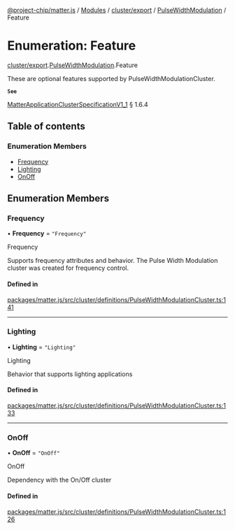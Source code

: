 [@project-chip/matter.js](../README.md) / [Modules](../modules.md) / [cluster/export](../modules/cluster_export.md) / [PulseWidthModulation](../modules/cluster_export.PulseWidthModulation.md) / Feature

# Enumeration: Feature

[cluster/export](../modules/cluster_export.md).[PulseWidthModulation](../modules/cluster_export.PulseWidthModulation.md).Feature

These are optional features supported by PulseWidthModulationCluster.

**`See`**

[MatterApplicationClusterSpecificationV1_1](../interfaces/spec_export.MatterApplicationClusterSpecificationV1_1.md) § 1.6.4

## Table of contents

### Enumeration Members

- [Frequency](cluster_export.PulseWidthModulation.Feature.md#frequency)
- [Lighting](cluster_export.PulseWidthModulation.Feature.md#lighting)
- [OnOff](cluster_export.PulseWidthModulation.Feature.md#onoff)

## Enumeration Members

### Frequency

• **Frequency** = ``"Frequency"``

Frequency

Supports frequency attributes and behavior. The Pulse Width Modulation cluster was created for frequency
control.

#### Defined in

[packages/matter.js/src/cluster/definitions/PulseWidthModulationCluster.ts:141](https://github.com/project-chip/matter.js/blob/b7330d72/packages/matter.js/src/cluster/definitions/PulseWidthModulationCluster.ts#L141)

___

### Lighting

• **Lighting** = ``"Lighting"``

Lighting

Behavior that supports lighting applications

#### Defined in

[packages/matter.js/src/cluster/definitions/PulseWidthModulationCluster.ts:133](https://github.com/project-chip/matter.js/blob/b7330d72/packages/matter.js/src/cluster/definitions/PulseWidthModulationCluster.ts#L133)

___

### OnOff

• **OnOff** = ``"OnOff"``

OnOff

Dependency with the On/Off cluster

#### Defined in

[packages/matter.js/src/cluster/definitions/PulseWidthModulationCluster.ts:126](https://github.com/project-chip/matter.js/blob/b7330d72/packages/matter.js/src/cluster/definitions/PulseWidthModulationCluster.ts#L126)
